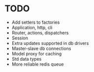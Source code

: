 # TODO

* Add setters to factories
* Application, http, cli
* Router, actions, dispatchers
* Session
* Extra updates supported in db drivers
* Master-slave db connections
* Model proxy for caching
* Std data types
* More reliable redis queue
